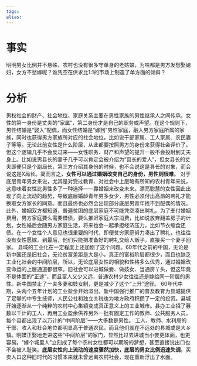 ```yaml
---
tags: 
alias:
---
```

# 事实
明明男女比例并不悬殊，农村也没有很多守单身的老姑娘，为啥都是男方发愁娶媳妇，女方不愁嫁呢？谁凭空在供求比1:1的市场上制造了单方面的倾斜？
# 分析
男权社会的财产、社会地位、家庭关系主要在男性家族的男性继承人之间传承。女性的第一身份是丈夫的“家属”，第二身份才是自己的职务或声望。在这个规则下，男性结婚是“娶入”配偶，而女性结婚是“嫁到”男性家庭，融入男方家庭所属的家族，同时也获得男方家族所对应的社会地位，比如说干部家属、工人家属、农民妻子等等。无论此前女性是什么阶层，从此都要按照男方的身份来获得社会评价了。
但这个逻辑几乎不会反过来——女性职务、财产和声望的提升一般不会投射到丈夫身上。比如说男县长的妻子几乎可以肯定会被介绍为“县长的爱人”，但女县长的丈夫即便只是个副局长，第三方介绍其身份的时候，也不会说这是县长的对象，而会说这是X局长。简而言之，**女性可以通过婚姻改变自己的身份，男性则很难**。
对于底层青年男女来说，尤其是对受过教育、对社会中上层略有所知的农村青年来说，这意味着女性比男性多了一种选择——靠婚姻来改变未来。漂亮聪慧的女性因此出现了向上流动的趋势，导致底层婚龄青年男多女少，男性必须付出高昂的聘礼才能换取女方家长的同意。而且最终也必然会出现部分底层男青年找不到配偶的情况。
此外，婚姻双方都知道，普遍贫困的底层家庭不可能凭空凑出聘礼。为了支付婚姻费用，男方家庭要么需要借债，要么推迟家庭大宗消费，比如说放弃翻盖房子的计划。女性婚后会随男方家庭生活，将来也会一起承担经济压力，比如节衣缩食还债。在一个女性个人意见也很重要的时代，即便贫穷家庭努力凑出了聘礼，也往往没有女性愿嫁。到最后，他们只能把准备好的聘礼交给人贩子，直接买一个妻子回家。
县域的工业化在一定程度上还加剧了这个问题。60年代之前的中国，无论是新中国还是旧社会，无论贫富差距是大是小，真正的富裕阶层都很少，而且也缺乏工业化社会的中间阶层，所以，无论底层女性的相貌和性格多么优秀，通过婚姻改变命运的上层通道都很窄。旧社会可以进城做妾、做妓女、当通房丫头，但这毕竟不是体面的“正途”，而且富人又少又远，普通农村少女往往还是嫁给同一阶层的男性。新中国禁止了一夫多妻和妓女制，更是减少了这个“上升”途径。
60年代中期，头两个五年计划的工业盈余开始溢出，新中国强行推广的普及教育为县城提供了足够的中专生技师，人民公社和独立关税也为地方政府积攒了一定的投资。县城开始逐渐从一个纯粹的农村中心集镇变成真正意义上的工业城市。县办工业招了募数以千计的工人，再用工业盈余供养另外一批有固定工作的教师、公共服务人员，每个县都出现了以万计的“中间阶层”——大多数是男性。
工人、教师、水利局的干部，收入和社会地位都明显高于普通农民，而且他们就在不远处的县城或是大乡镇。明媒正娶地走进这些“中间阶层”的家门，显然比过去进城当小妾更体面，也更容易。“嫁个城里人”立刻成了每个农村女性都可以期盼的梦想，甚至直接说出口也不会被人耻笑。**底层女性向上流动的速度骤然加快，底层的男女比例迅速失调**。买卖人口这种旧时代的习惯本来就未曾远离农村社会，现在重新浮出了水面。

